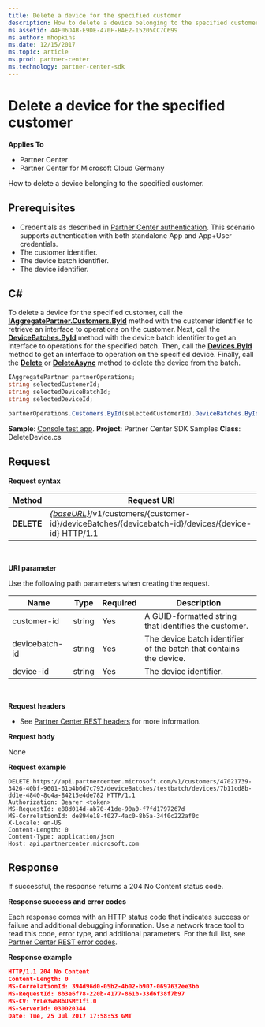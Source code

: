 ```yaml
---
title: Delete a device for the specified customer
description: How to delete a device belonging to the specified customer.
ms.assetid: 44F06D4B-E9DE-470F-BAE2-15205CC7C699
ms.author: mhopkins
ms.date: 12/15/2017
ms.topic: article
ms.prod: partner-center
ms.technology: partner-center-sdk
---
```


# Delete a device for the specified customer


**Applies To**

-   Partner Center
-   Partner Center for Microsoft Cloud Germany

How to delete a device belonging to the specified customer.

## <span id="Prerequisites"></span><span id="prerequisites"></span><span id="PREREQUISITES"></span>Prerequisites


-   Credentials as described in [Partner Center authentication](partner-center-authentication.md). This scenario supports authentication with both standalone App and App+User credentials.
-   The customer identifier.
-   The device batch identifier.
-   The device identifier.

## <span id="C_"></span><span id="c_"></span>C#


To delete a device for the specified customer, call the [**IAggregatePartner.Customers.ById**](https://docs.microsoft.com/dotnet/api/microsoft.store.partnercenter.customers.icustomercollection.byid) method with the customer identifier to retrieve an interface to operations on the customer. Next, call the [**DeviceBatches.ById**](https://docs.microsoft.com/en-us/dotnet/api/microsoft.store.partnercenter.devicesdeployment.idevicesbatchcollection.byid) method with the device batch identifier to get an interface to operations for the specified batch. Then, call the [**Devices.ById**](https://docs.microsoft.com/dotnet/api/microsoft.store.partnercenter.devicesdeployment.idevicecollection.byid) method to get an interface to operation on the specified device. Finally, call the [**Delete**](https://docs.microsoft.com/dotnet/api/microsoft.store.partnercenter.devicesdeployment.idevice.delete) or [**DeleteAsync**](https://docs.microsoft.com/dotnet/api/microsoft.store.partnercenter.devicesdeployment.idevice.deleteasync) method to delete the device from the batch.

``` csharp
IAggregatePartner partnerOperations;
string selectedCustomerId;
string selectedDeviceBatchId;
string selectedDeviceId;

partnerOperations.Customers.ById(selectedCustomerId).DeviceBatches.ById(selectedDeviceBatchId).Devices.ById(selectedDeviceId).Delete();
```

**Sample**: [Console test app](console-test-app.md). **Project**: Partner Center SDK Samples **Class**: DeleteDevice.cs

## <span id="Request"></span><span id="request"></span><span id="REQUEST"></span>Request


**Request syntax**

| Method     | Request URI                                                                                                                        |
|------------|------------------------------------------------------------------------------------------------------------------------------------|
| **DELETE** | [*{baseURL}*](partner-center-rest-urls.md)/v1/customers/{customer-id}/deviceBatches/{devicebatch-id}/devices/{device-id} HTTP/1.1 |

 

**URI parameter**

Use the following path parameters when creating the request.

| Name           | Type   | Required | Description                                                        |
|----------------|--------|----------|--------------------------------------------------------------------|
| customer-id    | string | Yes      | A GUID-formatted string that identifies the customer.              |
| devicebatch-id | string | Yes      | The device batch identifier of the batch that contains the device. |
| device-id      | string | Yes      | The device identifier.                                             |

 

**Request headers**

-   See [Partner Center REST headers](headers.md) for more information.

**Request body**

None

**Request example**

```
DELETE https://api.partnercenter.microsoft.com/v1/customers/47021739-3426-40bf-9601-61b4b6d7c793/deviceBatches/testbatch/devices/7b11cd8b-dd1e-4840-8c4a-84215e4de782 HTTP/1.1
Authorization: Bearer <token> 
MS-RequestId: e88d014d-ab70-41de-90a0-f7fd1797267d
MS-CorrelationId: de894e18-f027-4ac0-8b5a-34f0c222af0c
X-Locale: en-US
Content-Length: 0
Content-Type: application/json
Host: api.partnercenter.microsoft.com
```

## <span id="Response"></span><span id="response"></span><span id="RESPONSE"></span>Response


If successful, the response returns a 204 No Content status code.

**Response success and error codes**

Each response comes with an HTTP status code that indicates success or failure and additional debugging information. Use a network trace tool to read this code, error type, and additional parameters. For the full list, see [Partner Center REST error codes](error-codes.md).

**Response example**

``` json
HTTP/1.1 204 No Content
Content-Length: 0
MS-CorrelationId: 394d96d0-05b2-4b02-b907-0697632ee3bb
MS-RequestId: 8b3e6f78-220b-4177-861b-33d6f38f7b97
MS-CV: YrLe3w6BbUSMt1fi.0
MS-ServerId: 030020344
Date: Tue, 25 Jul 2017 17:58:53 GMT
                    
```

 

 




